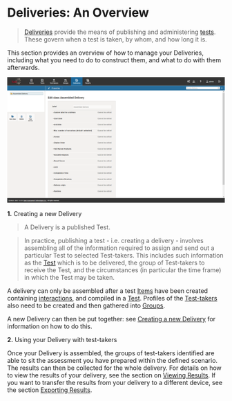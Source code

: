 <!--
created_at: 2016-12-15
authors:         
    - "Catherine Pease"
--> 


# Deliveries: An Overview


>[Deliveries](../appendix/glossary.md#delivery) provide the means of publishing and administering [tests](../appendix/glossary.md#test). These govern when a test is taken, by whom, and how long it is. 

This section provides an overview of how to manage your Deliveries, including what you need to do to construct them, and what to do with them afterwards.

![Deliveries](../resources/backend/deliveries/deliveries.png)

**1.** Creating a new Delivery


>A Delivery is a published Test. 

>In practice, publishing a test - i.e. creating a delivery - involves assembling all of the information required to assign and send out a particular Test to selected Test-takers. This includes such information as the [Test](../tests/what-is-a-test.md) which is to be delivered, the group of Test-takers to receive the Test, and the circumstances (in particular the time frame) in which the Test may be taken.


A delivery can only be assembled after a test [Items](../appendix/glossary.md#item) have been created containing [interactions](../appendix/glossary.md#interaction), and compiled in a [Test](../appendix/glossary.md#test). Profiles of the [Test-takers](../appendix/glossary.md#test-taker) also need to be created and then gathered into [Groups](../appendix/glossary.md#group).

A new Delivery can then be put together: see [Creating a new Delivery](../deliveries/create-a-new-delivery.md) for information on how to do this.

**2.** Using your Delivery with test-takers

Once your Delivery is assembled, the groups of test-takers identified are able to sit the assessment you have prepared within the defined scenario. The results can then be collected for the whole delivery. For details on how to view the results of your delivery, see the section on [Viewing Results](../results/viewing-results.md). If you want to transfer the results from your delivery to a different device, see the section [Exporting Results](../results/exporting-results.md).   
